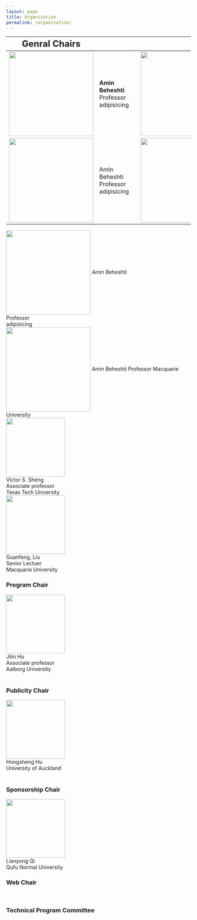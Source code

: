 ```yaml
---
layout: page
title: Organization 
permalink: /organization/
---
```



|   <font size=5>Genral Chairs</font> |    |    |     ||
|-----------|--------|---------|-----------|--------------|
|<img align="center" src="../figures/amin.jpg" width="230"/> |**Amin Beheshti** <br>Professor<br>adipisicing |   |<img align="center" src="../figures/amin.jpg" width="230"/>      | Amin Beheshti<br>Professor<br>adipisicing 
|<img align="center" src="../figures/amin.jpg" width="230"/> |       Amin Beheshti<br>Professor<br>adipisicing |   |<img align="center" src="../figures/amin.jpg" width="230"/>      | Amin Beheshti<br>Professor<br>adipisicing 




<div class="wrap">
    <img align="center" src="../figures/amin.jpg" width="230"/>
    <span>Amin Beheshti<br>Professor<br>adipisicing</span>
</div>

<img align="center" src="../figures/amin.jpg" width="230"/>
Amin Beheshti
Professor
Macquarie University

<br/>

<img src="../figures/sheng.jpg" width="160">
<br/>
Victor S. Sheng
<br/>
Associate professor
<br/>
Texas Tech University

<br/>

<img src="../figures/guanfeng.jpg" width="160">
<br/>
Guanfeng, Liu
<br/>
Senior Lectuer
<br/>
Macquarie University

<br/>


### **Program Chair**
<img src="../figures/hu.jpg" width="160">
<br/>
Jilin Hu
<br/>
Associate professor
<br/>
Aalborg University
<br/>
<!-- - Bin Yang, Aalborg University, Denmark
- Yifeng Zheng, Harbin Institute of Technology, China
- [Xuyun Zhang](https://researchers.mq.edu.au/en/persons/xuyun-zhang), Macquarie University, Australia -->
<br/>

### **Publicity Chair**
<img src="../figures/hongsheng.jpg" width="160">
<br/>
Hongsheng Hu
<br/>
University of Auckland
<br/>
<!-- - Hongxu Chen, University of Technology Sydney, Australia
- Hongsheng Hu, University of Auckland, New Zealand -->
<br/>

### **Sponsorship Chair**
<img src="../figures/lianyong.jpg" width="160">
<br/>
Lianyong Qi
<br/>
Qufu Normal University
<!-- - Zhi Zhang, Data61, Australia
- Lianyong Qi, Qufu Normal University, China -->

<br/>

### **Web Chair**
<br/>
<!-- - Haolong Xiang, Macquarie University, Australia -->

### **Technical Program Committee**
<!-- To be updated ...
Following are tentative PC members
- Lingjuan Lyu,National University of Singapore,Singapore
- Luigi Catuogno, University of Salerno, Italy 
- Xiaochun Cheng, Middlesex University, U.K. 
- Dieter Gollmann, Hamburg University of Technology, Germany 
- Saeid Hosseini, Singapore University of Technology & Design, Singapore 
- Hadis Karimipour, University of Guelph, Canada 
- Weizhi Meng, Technical University of Denmark, Denmark 
- Vincenzo Moscato, University of Naples, Italy 
- Chao Chen, Swinburne University of Technology, Australia 
- Nathan Clarke, University of Plymouth, UK 
- Javier Parra-Arnau, Universitat Rovira i Virgili, Spain
- Wenjuan Li, Hong Kong Polytechnic University,HongKong
- Lam Kwok Yan, Nanyang Technological University, Singapore 
- Hui Liu, University of Calgary, Canada 
- Ali Ismail Awad, Lulea University of Technology, Sweden 
- Reza Malekian, Malmo University, Sweden 
- Meng Liu,Shandong University,China
- Xiaolong Xu,Nanjing University of Information Science and Technology,China
- Zhiyuan Tan,Edinburgh Napier University,UK
- Gaofeng Zhang,Hefei University of Technology,China
- Xiao Liu,Deakin University,Australia
- Tao Xu,Northwestern Polytechnical University,China
- Yirui Wu,Hohai University,China
- Liangfu Lv,Tianjin University,China
- Shunmei Meng,Nanjing University of Science and Technology,China
- Yanwei Xu,Tianjin University,China -->

